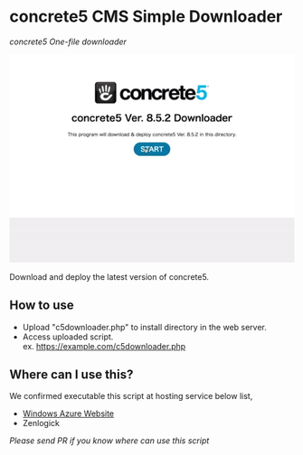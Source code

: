 # concrete5 CMS Simple Downloader
*concrete5 One-file downloader*

![](screen.gif)

Download and deploy the latest version of concrete5.

## How to use
- Upload "c5downloader.php" to install directory in the web server.
- Access uploaded script.<br>
 ex.
 https://example.com/c5downloader.php

## Where can I use this?
We confirmed executable this script at hosting service below list,

* [Windows Azure Website](https://azure.microsoft.com/en-us/services/app-service/web/)
* Zenlogick

*Please send PR if you know where can use this script*
